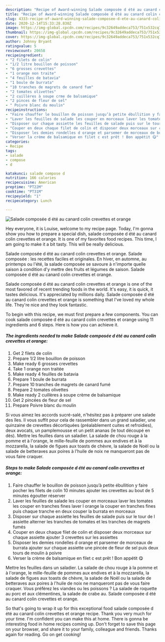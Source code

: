 ```yaml
---
description: "Recipe of Award-winning Salade composée d été au canard colin crevettes et orange"
title: "Recipe of Award-winning Salade composée d été au canard colin crevettes et orange"
slug: 4333-recipe-of-award-winning-salade-composee-d-ete-au-canard-colin-crevettes-et-orange
date: 2020-12-14T15:33:28.830Z
image: https://img-global.cpcdn.com/recipes/9c32649addeca753/751x532cq70/salade-composee-d-ete-au-canard-colin-crevettes-et-orange-photo-principale-de-la-recette.jpg
thumbnail: https://img-global.cpcdn.com/recipes/9c32649addeca753/751x532cq70/salade-composee-d-ete-au-canard-colin-crevettes-et-orange-photo-principale-de-la-recette.jpg
cover: https://img-global.cpcdn.com/recipes/9c32649addeca753/751x532cq70/salade-composee-d-ete-au-canard-colin-crevettes-et-orange-photo-principale-de-la-recette.jpg
author: Johnny Bryant
ratingvalue: 5
reviewcount: 20658
recipeingredient:
- "2 filets de colin"
- "1/2 litre bouillon de poisson"
- "6 grosses crevettes"
- "1 orange non traite"
- "4 feuilles de batavia"
- "1 boule de burrata"
- "10 tranches de magrets de canard fum"
- "2 tomates olivettes"
- "2 cuillères à soupe crme de balsamique"
- "2 pinces de fleur de sel"
- " Poivre blanc du moulin"
recipeinstructions:
- "Faire chauffer le bouillon de poisson jusqu’à petite ébullition y faire pocher les filets de colin 10 minutes ajouter les crevettes au bout de 5 minutes égoutter réserver"
- "Laver les feuilles de salade les couper en morceaux laver les tomates les couper en tranches fines laver l orange la couper en tranches fines puis chaque tranche en deux couper la burrata en morceaux"
- "Disposer sur chaque assiette les feuilles de salade puis sur le tour de l assiette alterner les tranches de tomates et les tranches de magrets fumés"
- "Couper en deux chaque filet de colin et disposer deux morceaux sur chaque assiette ajouter 3 crevettes sur les assiettes"
- "Disposer les demies rondelles d orange et parsemer de morceaux de burrata ajouter sur chaque assiette une pincée de fleur de sel puis deux tours de moulin à poivre"
- "Verser la crème de balsamique en filet c est prêt ! Bon appétit 😋"
categories:
- Recipe
tags:
- salade
- compose
- d

katakunci: salade compose d 
nutrition: 166 calories
recipecuisine: American
preptime: "PT22M"
cooktime: "PT31M"
recipeyield: "1"
recipecategory: Lunch

---
```



![Salade composée d été au canard colin crevettes et orange](https://img-global.cpcdn.com/recipes/9c32649addeca753/751x532cq70/salade-composee-d-ete-au-canard-colin-crevettes-et-orange-photo-principale-de-la-recette.jpg)

Hey everyone, it is Louise, welcome to my recipe page. Today, I'm gonna show you how to prepare a special dish, salade composée d été au canard colin crevettes et orange. It is one of my favorites food recipes. This time, I am going to make it a bit tasty. This will be really delicious.

Salade composée d été au canard colin crevettes et orange. Salade composée : les recettes faciles et originales. En hiver, en automne, au printemps ou l&#39;été, la salade composée se savoure à n&#39;importe quelle saison à condition d&#39;y mettre des fruits et légumes de saison. Salade composée d été au canard colin crevettes et orange.

Salade composée d été au canard colin crevettes et orange is one of the most favored of recent trending foods in the world. It's easy, it is quick, it tastes delicious. It's appreciated by millions daily. Salade composée d été au canard colin crevettes et orange is something that I've loved my whole life. They're nice and they look fantastic.


To begin with this recipe, we must first prepare a few components. You can cook salade composée d été au canard colin crevettes et orange using 11 ingredients and 6 steps. Here is how you can achieve it.

<!--inarticleads1-->

##### The ingredients needed to make Salade composée d été au canard colin crevettes et orange:

1. Get 2 filets de colin
1. Prepare 1/2 litre bouillon de poisson
1. Make ready 6 grosses crevettes
1. Take 1 orange non traitée
1. Make ready 4 feuilles de batavia
1. Prepare 1 boule de burrata
1. Prepare 10 tranches de magrets de canard fumé
1. Prepare 2 tomates olivettes
1. Make ready 2 cuillères à soupe crème de balsamique
1. Get 2 pincées de fleur de sel
1. Prepare  Poivre blanc du moulin


Si vous aimez les accords sucré-salé, n&#39;hésitez pas à préparer une salade des îles. Il vous suffit pour cela de rassembler dans un grand saladier, une quinzaine de crevettes décortiquées (préalablement cuites et refroidies), deux avocats, un pamplemousse et un petit ananas (le tout découpé en dès). Mettre les feuilles dans un saladier. La salade de chou rouge à la pomme et à l&#39;orange, le mille-feuille de pommes aux endives et à la mozzarella, la salade de figues aux toasts de chèvre, la salade de Noël ou la salade de betteraves aux poires à l&#39;huile de noix ne manqueront pas de vous faire craquer. 

<!--inarticleads2-->

##### Steps to make Salade composée d été au canard colin crevettes et orange:

1. Faire chauffer le bouillon de poisson jusqu’à petite ébullition y faire pocher les filets de colin 10 minutes ajouter les crevettes au bout de 5 minutes égoutter réserver
1. Laver les feuilles de salade les couper en morceaux laver les tomates les couper en tranches fines laver l orange la couper en tranches fines puis chaque tranche en deux couper la burrata en morceaux
1. Disposer sur chaque assiette les feuilles de salade puis sur le tour de l assiette alterner les tranches de tomates et les tranches de magrets fumés
1. Couper en deux chaque filet de colin et disposer deux morceaux sur chaque assiette ajouter 3 crevettes sur les assiettes
1. Disposer les demies rondelles d orange et parsemer de morceaux de burrata ajouter sur chaque assiette une pincée de fleur de sel puis deux tours de moulin à poivre
1. Verser la crème de balsamique en filet c est prêt ! Bon appétit 😋


Mettre les feuilles dans un saladier. La salade de chou rouge à la pomme et à l&#39;orange, le mille-feuille de pommes aux endives et à la mozzarella, la salade de figues aux toasts de chèvre, la salade de Noël ou la salade de betteraves aux poires à l&#39;huile de noix ne manqueront pas de vous faire craquer. Vous préférez les viandes ou les poissons ? La salade de roquette au porc et aux clémentines, la salade de crabe au. Salade composée d été au canard colin crevettes et orange. 

So that's going to wrap it up for this exceptional food salade composée d été au canard colin crevettes et orange recipe. Thank you very much for your time. I'm confident you can make this at home. There is gonna be interesting food in home recipes coming up. Don't forget to save this page on your browser, and share it to your family, colleague and friends. Thanks again for reading. Go on get cooking!

